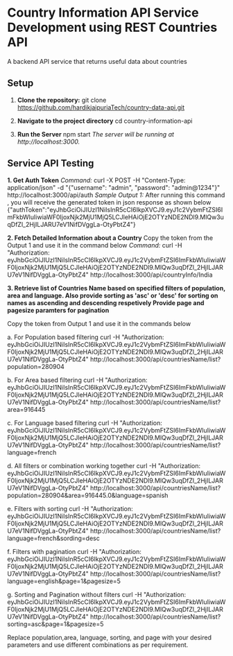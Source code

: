 # Country Information API Service Development using REST Countries API
A backend API service that returns useful data about countries

## Setup

1. **Clone the repository:**
   git clone https://github.com/hardikjaipuriaTech/country-data-api.git

2. **Navigate to the project directory**
   cd country-information-api

3. **Run the Server**
   npm start
_The server will be running at http://localhost:3000._

## Service API Testing

**1. Get Auth Token**
_Command:_
curl -X POST -H "Content-Type: application/json" -d "{\"username\": \"admin\", \"password\": \"admin@1234\"}" http://localhost:3000/api/auth
_Sample Output 1:_
After running this command , you will receive the generated token in json response as shown below
   {"authToken":"eyJhbGciOiJIUzI1NiIsInR5cCI6IkpXVCJ9.eyJ1c2VybmFtZSI6ImFkbWluIiwiaWF0IjoxNjk2MjU1MjQ5LCJleHAiOjE2OTYzNDE2NDl9.MlQw3uqDfZl_2HjILJARU7eV1NifDVggLa-OtyPbtZ4"}


**2. Fetch Detailed Information about a Country**
Copy the token from the Output 1 and use it in the command below
_Command:_
curl -H "Authorization: eyJhbGciOiJIUzI1NiIsInR5cCI6IkpXVCJ9.eyJ1c2VybmFtZSI6ImFkbWluIiwiaWF0IjoxNjk2MjU1MjQ5LCJleHAiOjE2OTYzNDE2NDl9.MlQw3uqDfZl_2HjILJARU7eV1NifDVggLa-OtyPbtZ4" http://localhost:3000/api/countryInfo/India

**3. Retrieve list of Countries Name based on specified filters of population, area and language.
Also provide sorting as 'asc' or 'desc' for sorting on names as ascending and descending respetively
Provide page and pagesize paramters for pagination**

Copy the token from Output 1 and use it in the commands below

a. For Population based filtering
curl -H "Authorization: eyJhbGciOiJIUzI1NiIsInR5cCI6IkpXVCJ9.eyJ1c2VybmFtZSI6ImFkbWluIiwiaWF0IjoxNjk2MjU1MjQ5LCJleHAiOjE2OTYzNDE2NDl9.MlQw3uqDfZl_2HjILJARU7eV1NifDVggLa-OtyPbtZ4" http://localhost:3000/api/countriesName/list?population=280904

b. For Area based filtering
curl -H "Authorization: eyJhbGciOiJIUzI1NiIsInR5cCI6IkpXVCJ9.eyJ1c2VybmFtZSI6ImFkbWluIiwiaWF0IjoxNjk2MjU1MjQ5LCJleHAiOjE2OTYzNDE2NDl9.MlQw3uqDfZl_2HjILJARU7eV1NifDVggLa-OtyPbtZ4" http://localhost:3000/api/countriesName/list?area=916445

c. For Language based filtering
curl -H "Authorization: eyJhbGciOiJIUzI1NiIsInR5cCI6IkpXVCJ9.eyJ1c2VybmFtZSI6ImFkbWluIiwiaWF0IjoxNjk2MjU1MjQ5LCJleHAiOjE2OTYzNDE2NDl9.MlQw3uqDfZl_2HjILJARU7eV1NifDVggLa-OtyPbtZ4" http://localhost:3000/api/countriesName/list?language=french

d. All filters or combination working together
curl -H "Authorization: eyJhbGciOiJIUzI1NiIsInR5cCI6IkpXVCJ9.eyJ1c2VybmFtZSI6ImFkbWluIiwiaWF0IjoxNjk2MjU1MjQ5LCJleHAiOjE2OTYzNDE2NDl9.MlQw3uqDfZl_2HjILJARU7eV1NifDVggLa-OtyPbtZ4" http://localhost:3000/api/countriesName/list?population=280904&area=916445.0&language=spanish

e. Filters with sorting
curl -H "Authorization: eyJhbGciOiJIUzI1NiIsInR5cCI6IkpXVCJ9.eyJ1c2VybmFtZSI6ImFkbWluIiwiaWF0IjoxNjk2MjU1MjQ5LCJleHAiOjE2OTYzNDE2NDl9.MlQw3uqDfZl_2HjILJARU7eV1NifDVggLa-OtyPbtZ4" http://localhost:3000/api/countriesName/list?language=french&sording=desc

f. Filters with pagination
curl -H "Authorization: eyJhbGciOiJIUzI1NiIsInR5cCI6IkpXVCJ9.eyJ1c2VybmFtZSI6ImFkbWluIiwiaWF0IjoxNjk2MjU1MjQ5LCJleHAiOjE2OTYzNDE2NDl9.MlQw3uqDfZl_2HjILJARU7eV1NifDVggLa-OtyPbtZ4" http://localhost:3000/api/countriesName/list?language=english&page=1&pagesize=5

g. Sorting and Pagination without filters
curl -H "Authorization: eyJhbGciOiJIUzI1NiIsInR5cCI6IkpXVCJ9.eyJ1c2VybmFtZSI6ImFkbWluIiwiaWF0IjoxNjk2MjU1MjQ5LCJleHAiOjE2OTYzNDE2NDl9.MlQw3uqDfZl_2HjILJARU7eV1NifDVggLa-OtyPbtZ4" http://localhost:3000/api/countriesName/list?sorting=asc&page=1&pagesize=5

Replace population,area, language, sorting, and page with your desired parameters and use different combinations as per requirement.



